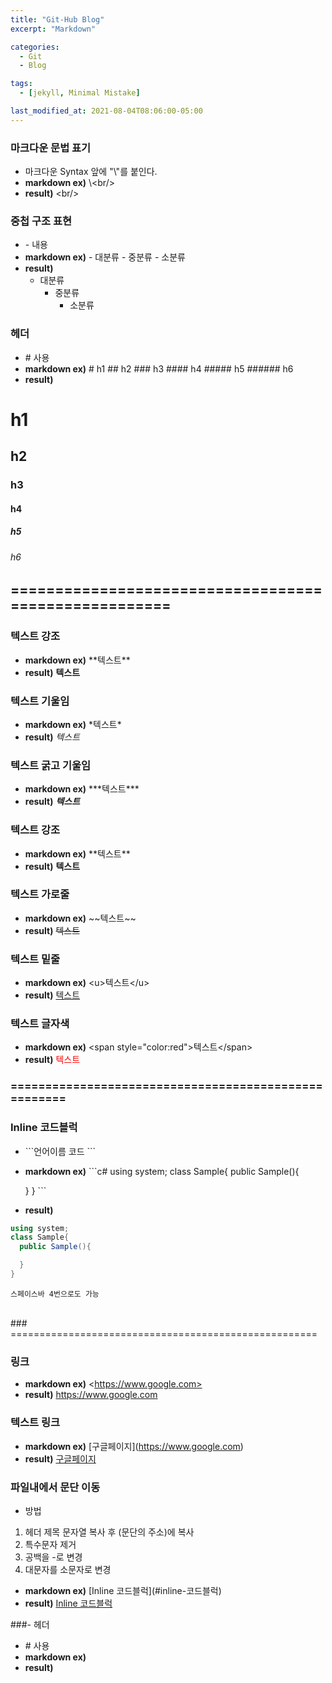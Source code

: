 ```yaml
---
title: "Git-Hub Blog"
excerpt: "Markdown" 

categories:
  - Git
  - Blog

tags:
  - [jekyll, Minimal Mistake]

last_modified_at: 2021-08-04T08:06:00-05:00
---
```


### 마크다운 문법 표기
  - 마크다운 Syntax 앞에 "\\"를 붙인다.
  - **markdown ex)**
  \\\<br/>
  - **result)**
  \<br/>

### 중첩 구조 표현
  - \- 내용
  - **markdown ex)** 
  \- 대분류
  \- 중분류
  \- 소분류
  - **result)**
    - 대분류
      - 중분류
         - 소분류

### 헤더
  - \# 사용
  - **markdown ex)**
  \# h1
  \## h2
  \### h3
  \#### h4
  \##### h5
  \###### h6
  - **result)**
  # h1
  ## h2
  ### h3
  #### h4
  ##### h5
  ###### h6

## =====================================================<br/>
### 텍스트 강조
  - **markdown ex)**
  \*\*텍스트\*\*
  - **result)**
  **텍스트**

### 텍스트 기울임
- **markdown ex)**
\*텍스트\*
- **result)**
*텍스트*

### 텍스트 굵고 기울임
- **markdown ex)**
\*\*\*텍스트\*\*\*
- **result)**
***텍스트***

### 텍스트 강조
- **markdown ex)**
\*\*텍스트\*\*
- **result)**
**텍스트**

### 텍스트 가로줄
- **markdown ex)**
\~\~텍스트\~\~
- **result)**
~~텍스트~~

### 텍스트 밑줄
- **markdown ex)**
\<u>텍스트\</u>
- **result)**
<u>텍스트</u>

### 텍스트 글자색
- **markdown ex)**
\<span style="color:red">텍스트\</span>
- **result)**
<span style="color:red">텍스트</span><br/>
### =====================================================<br/>

### Inline 코드블럭
  - \```언어이름
  코드
  \```
  - **markdown ex)**
  \```c#
  using system;
  class Sample{
    public Sample(){

    }
  }
  \```
  - **result)**
  ```c#
  using system;
  class Sample{
    public Sample(){

    }
  }
  ```
    스페이스바 4번으로도 가능
<br/>
### =====================================================<br/>

### 링크
- **markdown ex)**
\<https://www.google.com>
- **result)**
<https://www.google.com>

### 텍스트 링크
- **markdown ex)**
[구글페이지]\(https://www.google.com)
- **result)**
[구글페이지](https://www.google.com)


### 파일내에서 문단 이동
  - 방법 
  1. 헤더 제목 문자열 복사 후 (문단의 주소)에 복사
  2. 특수문자 제거
  3. 공백을 -로 변경
  4. 대문자를 소문자로 변경

  - **markdown ex)**
  [Inline 코드블럭]\(#inline-코드블럭)
  - **result)**
  [Inline 코드블럭](#inline-코드블럭)


###- 헤더
  - \# 사용
  - **markdown ex)**
  - **result)**
  


  


